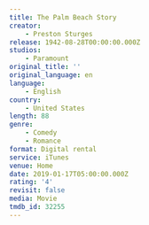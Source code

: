 ```yaml
---
title: The Palm Beach Story
creator:
    - Preston Sturges
release: 1942-08-28T00:00:00.000Z
studios:
    - Paramount
original_title: ''
original_language: en
language:
    - English
country:
    - United States
length: 88
genre:
    - Comedy
    - Romance
format: Digital rental
service: iTunes
venue: Home
date: 2019-01-17T05:00:00.000Z
rating: '4'
revisit: false
media: Movie
tmdb_id: 32255
---
```




